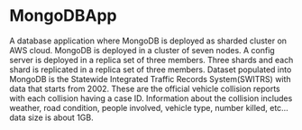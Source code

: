 # MongoDBApp

 A database application where MongoDB is deployed as sharded cluster on AWS cloud.
 MongoDB is deployed in a cluster of seven nodes.
 A config server is deployed in a replica set of three members.
 Three shards and each shard is replicated in a replica set of three members.
 Dataset populated into MongoDB is the Statewide Integrated Traffic Records System(SWITRS) with data that starts from 2002. These are the official vehicle collision reports with each collision having a case ID. 
 Information about the collision includes weather, road condition, people involved, vehicle type, number killed, etc… data size is about 1GB.

